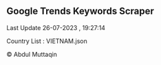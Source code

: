 

## Google Trends Keywords Scraper 
 
Last Update 26-07-2023 , 19:27:14

Country List :
VIETNAM.json



© Abdul Muttaqin 
